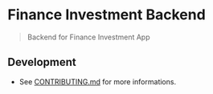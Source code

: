 # Finance Investment Backend

> Backend for Finance Investment App

## Development

- See [CONTRIBUTING.md](docs/CONTRIBUTING.md) for more informations.
